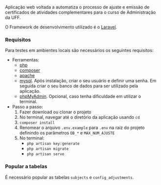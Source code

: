 Aplicação web voltada a automatiza o processo de ajuste e emissão de certificados de 
atividades complementares para o curso de Administração da UFF. 

O Framework de desenvolvimento utilizado é o [Laravel](https://laravel.com). 

### Requisitos
Para testes em ambientes locais são necessários os seguintes requisitos:
* Ferramentas:
	* [php](http://php.net/downloads.php)
	* [composer](https://getcomposer.org/download/)
	* [apache](https://httpd.apache.org/download.cgi)
	* [mysql](https://www.mysql.com/downloads/). Após instalação, criar o seu usuário e definir uma senha. Em seguida criar o seu banco de dados para ser utilizado pela aplicação.
	* [phpMyAdmin](https://www.phpmyadmin.net/downloads/). Opcional, caso tenha dificuldade em utilizar o terminal.
* Passo a passo:
	1. Fazer download ou clonar o projeto
	2. No terminal, navegar até o diretório da aplicação usando `cd`
	3. `composer install`
	4. Renomear o arquivo `.env.example` para `.env` na raiz do projeto definindo os parâmetros `DB_*` e `MAX_NUM_AJUSTE`
	5. No terminal:
		* `php artisan key:generate`
		* `php artisan migrate`
		* `php artisan serve`

### Popular a tabelas
É necessário popular as tabelas `subjects` e `config_adjustments`.
